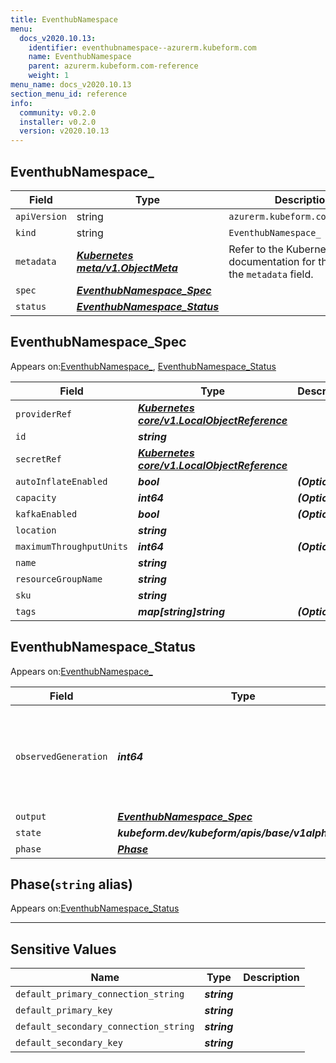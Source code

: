 ```yaml
---
title: EventhubNamespace
menu:
  docs_v2020.10.13:
    identifier: eventhubnamespace--azurerm.kubeform.com
    name: EventhubNamespace
    parent: azurerm.kubeform.com-reference
    weight: 1
menu_name: docs_v2020.10.13
section_menu_id: reference
info:
  community: v0.2.0
  installer: v0.2.0
  version: v2020.10.13
---
```


## EventhubNamespace_
| Field | Type | Description |
| ------ | ----- | ----------- |
| `apiVersion` | string | `azurerm.kubeform.com/v1alpha1` |
|    `kind` | string | `EventhubNamespace_` |
| `metadata` | ***[Kubernetes meta/v1.ObjectMeta](https://kubernetes.io/docs/reference/generated/kubernetes-api/v1.13/#objectmeta-v1-meta)***|Refer to the Kubernetes API documentation for the fields of the `metadata` field.|
| `spec` | ***[EventhubNamespace_Spec](#eventhubnamespace_spec)***||
| `status` | ***[EventhubNamespace_Status](#eventhubnamespace_status)***||
## EventhubNamespace_Spec

Appears on:[EventhubNamespace_](#eventhubnamespace_), [EventhubNamespace_Status](#eventhubnamespace_status)

| Field | Type | Description |
| ------ | ----- | ----------- |
| `providerRef` | ***[Kubernetes core/v1.LocalObjectReference](https://kubernetes.io/docs/reference/generated/kubernetes-api/v1.13/#localobjectreference-v1-core)***||
| `id` | ***string***||
| `secretRef` | ***[Kubernetes core/v1.LocalObjectReference](https://kubernetes.io/docs/reference/generated/kubernetes-api/v1.13/#localobjectreference-v1-core)***||
| `autoInflateEnabled` | ***bool***| ***(Optional)*** |
| `capacity` | ***int64***| ***(Optional)*** |
| `kafkaEnabled` | ***bool***| ***(Optional)*** |
| `location` | ***string***||
| `maximumThroughputUnits` | ***int64***| ***(Optional)*** |
| `name` | ***string***||
| `resourceGroupName` | ***string***||
| `sku` | ***string***||
| `tags` | ***map[string]string***| ***(Optional)*** |
## EventhubNamespace_Status

Appears on:[EventhubNamespace_](#eventhubnamespace_)

| Field | Type | Description |
| ------ | ----- | ----------- |
| `observedGeneration` | ***int64***| ***(Optional)*** Resource generation, which is updated on mutation by the API Server.|
| `output` | ***[EventhubNamespace_Spec](#eventhubnamespace_spec)***| ***(Optional)*** |
| `state` | ***kubeform.dev/kubeform/apis/base/v1alpha1.State***| ***(Optional)*** |
| `phase` | ***[Phase](#phase)***| ***(Optional)*** |
## Phase(`string` alias)

Appears on:[EventhubNamespace_Status](#eventhubnamespace_status)

---
## Sensitive Values
| Name | Type | Description |
|------|------|-------------|
| `default_primary_connection_string` | ***string*** ||
| `default_primary_key` | ***string*** ||
| `default_secondary_connection_string` | ***string*** ||
| `default_secondary_key` | ***string*** ||
